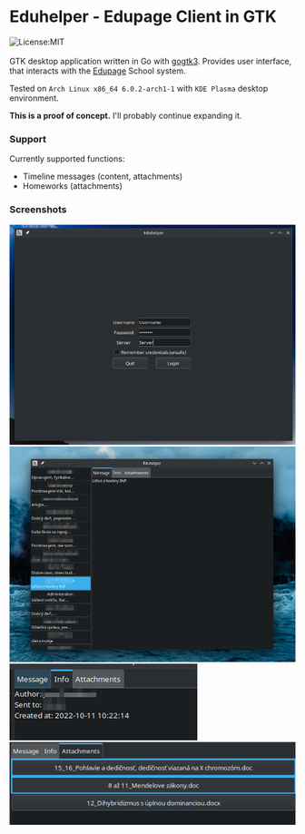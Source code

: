# Eduhelper - Edupage Client in GTK
![License:MIT](https://img.shields.io/badge/license-MIT-green)<br><br>
GTK desktop application written in Go with [gogtk3](https://github.com/gotk3/gotk3).
Provides user interface, that interacts with the [Edupage](https://www.edupage.org/) School system.<br>

Tested on `Arch Linux x86_64 6.0.2-arch1-1` with `KDE Plasma` desktop environment.

**This is a proof of concept.** I'll probably continue expanding it.

### Support
Currently supported functions:
- Timeline messages (content, attachments)
- Homeworks (attachments)

### Screenshots

![login screen of eduhelper](screenshots/login_screen.png)
![main screen of eduhelper](screenshots/main_screen.png)
![info tab of message](screenshots/info_tab.png)
![attachments tab of message](screenshots/attachments_tab.png)
